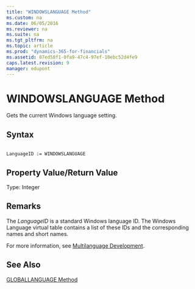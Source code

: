 ```yaml
---
title: "WINDOWSLANGUAGE Method"
ms.custom: na
ms.date: 06/05/2016
ms.reviewer: na
ms.suite: na
ms.tgt_pltfrm: na
ms.topic: article
ms.prod: "dynamics-365-for-financials"
ms.assetid: 07ed58f1-0fa9-47c4-97ef-10ebc52d4fe9
caps.latest.revision: 9
manager: edupont
---
```

# WINDOWSLANGUAGE Method
Gets the current Windows language setting.  
  
## Syntax  
  
```  
  
LanguageID := WINDOWSLANGUAGE  
```  
  
## Property Value/Return Value  
 Type: Integer  
  
## Remarks  
 The *LanguageID* is a standard Windows language ID. The Windows Language virtual table contains a list of these IDs and the corresponding names and short names.  
  
 For more information, see [Multilanguage Development](Multilanguage-Development.md).  
  
## See Also  
 [GLOBALLANGUAGE Method](devenv-GLOBALLANGUAGE-Method.md)